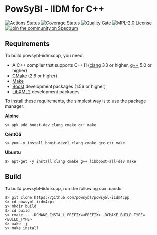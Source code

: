 # PowSyBl - IIDM for C++

[![Actions Status](https://github.com/powsybl/powsybl-iidm4cpp/workflows/CI/badge.svg)](https://github.com/powsybl/powsybl-iidm4cpp/actions)
[![Coverage Status](https://sonarcloud.io/api/project_badges/measure?project=com.powsybl%3Apowsybl-iidm4cpp&metric=coverage)](https://sonarcloud.io/component_measures?id=com.powsybl%3Apowsybl-iidm4cpp&metric=coverage)
[![Quality Gate](https://sonarcloud.io/api/project_badges/measure?project=com.powsybl%3Apowsybl-iidm4cpp&metric=alert_status)](https://sonarcloud.io/dashboard?id=com.powsybl%3Apowsybl-iidm4cpp)
[![MPL-2.0 License](https://img.shields.io/badge/license-MPL_2.0-blue.svg)](https://www.mozilla.org/en-US/MPL/2.0/)
[![Join the community on Spectrum](https://withspectrum.github.io/badge/badge.svg)](https://spectrum.chat/powsybl)

## Requirements

To build powsybl-iidm4cpp, you need:
- A C++ compiler that supports C++11 ([clang](https://clang.llvm.org) 3.3 or higher, [g++](https://gcc.gnu.org) 5.0 or higher)
- [CMake](https://cmake.org) (2.6 or higher)
- [Make](https://www.gnu.org/software/make/)
- [Boost](https://www.boost.org) development packages (1.56 or higher)
- [LibXML2](http://www.xmlsoft.org/) development packages

To install these requirements, the simplest way is to use the package manager:

**Alpine**
```
$> apk add boost-dev clang cmake g++ make
```

**CentOS**
```
$> yum -y install boost-devel clang cmake gcc-c++ make
```

**Ubuntu**
```
$> apt-get -y install clang cmake g++ libboost-all-dev make
```

## Build
To build powsybl-iidm4cpp, run the following commands:
```
$> git clone https://github.com/powsybl/powsybl-iidm4cpp
$> cd powsybl-iidm4cpp
$> mkdir build
$> cd build
$> cmake .. -DCMAKE_INSTALL_PREFIX=<PREFIX> -DCMAKE_BUILD_TYPE=<BUILD_TYPE>
$> make -j
$> make install
```
